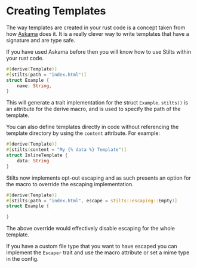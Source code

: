 # Creating Templates

The way templates are created in your rust code is a concept
taken from how [Askama](https://github.com/djc/askama) does it.
It is a really clever way to write templates that have a signature
and are type safe.

If you have used Askama before then you will know how to use Stilts
within your rust code.

```rust
#[derive(Template)]
#[stilts(path = "index.html")]
struct Example {
    name: String,
}
```

This will generate a trait implementation for the struct `Example`.
`stilts()` is an attribute for the derive macro, and is used to
specify the path of the template.

You can also define templates directly in code without referencing
the template directory by using the `content` attribute. For example:
```rust
#[derive(Template)]
#[stilts(content = "My {% data %} Template")]
struct InlineTemplate {
    data: String
}
```

Stilts now implements opt-out escaping and as such presents an
option for the macro to override the escaping implementation.

```rust
#[derive(Template)]
#[stilts(path = "index.html", escape = stilts::escaping::Empty)]
struct Example {

}
```
The above override would effectively disable escaping for the whole template.

If you have a custom file type that you want to have escaped you can implement
the `Escaper` trait and use the macro attribute or set a mime type in the config.
